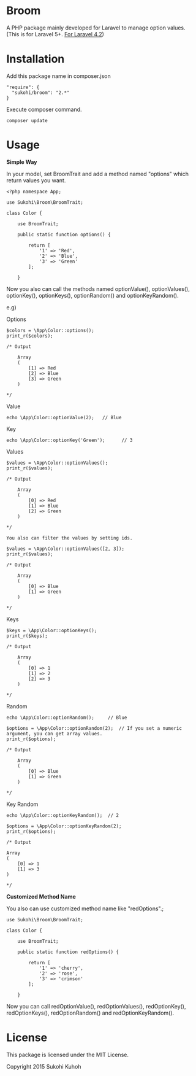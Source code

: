 Broom
====

A PHP package mainly developed for Laravel to manage option values.  
(This is for Laravel 5+. [For Laravel 4.2](https://github.com/SUKOHI/Broom/tree/1.0))

Installation
====

Add this package name in composer.json

    "require": {
      "sukohi/broom": "2.*"
    }

Execute composer command.

    composer update

Usage
====

**Simple Way**  

In your model, set BroomTrait and add a method named "options" which return values you want.

    <?php namespace App;
    
    use Sukohi\Broom\BroomTrait;
    
    class Color {
    
        use BroomTrait;

        public static function options() {
    
            return [
                '1' => 'Red',
                '2' => 'Blue',
                '3' => 'Green'
            ];
    
        }

Now you also can call the methods named optionValue(), optionValues(), optionKey(), optionKeys(), optionRandom() and optionKeyRandom().

e.g)

Options

    $colors = \App\Color::options();
    print_r($colors);

    /* Output
    
        Array
        (
            [1] => Red
            [2] => Blue
            [3] => Green
        )
    
    */

Value

    echo \App\Color::optionValue(2);   // Blue

Key

    echo \App\Color::optionKey('Green');      // 3
    

Values
    
    $values = \App\Color::optionValues();
    print_r($values);
    
    /* Output
    
        Array
        (
            [0] => Red
            [1] => Blue
            [2] => Green
        )
    
    */
    
    You also can filter the values by setting ids.
    
    $values = \App\Color::optionValues([2, 3]);
    print_r($values);

    /* Output
    
        Array
        (
            [0] => Blue
            [1] => Green
        )
    
    */

Keys

    $keys = \App\Color::optionKeys();
    print_r($keys);
    
    /* Output
    
        Array
        (
            [0] => 1
            [1] => 2
            [2] => 3
        )
    
    */

Random

    echo \App\Color::optionRandom();     // Blue
    
    $options = \App\Color::optionRandom(2);  // If you set a numeric argument, you can get array values.
    print_r($options);
    
    /* Output
    
        Array
        (
            [0] => Blue
            [1] => Green
        )
    
    */

Key Random

    echo \App\Color::optionKeyRandom();  // 2
    
    $options = \App\Color::optionKeyRandom(2);
    print_r($options);
    
    /* Output
    
    Array
    (
        [0] => 1
        [1] => 3
    )
    
    */
    

**Customized Method Name**  

You also can use customized method name like "redOptions".;

    use Sukohi\Broom\BroomTrait;
    
    class Color {
    
        use BroomTrait;

        public static function redOptions() {
    
            return [
                '1' => 'cherry',
                '2' => 'rose',
                '3' => 'crimson'
            ];
    
        }

Now you can call redOptionValue(), redOptionValues(), redOptionKey(), redOptionKeys(), redOptionRandom() and redOptionKeyRandom().

License
====
This package is licensed under the MIT License.

Copyright 2015 Sukohi Kuhoh